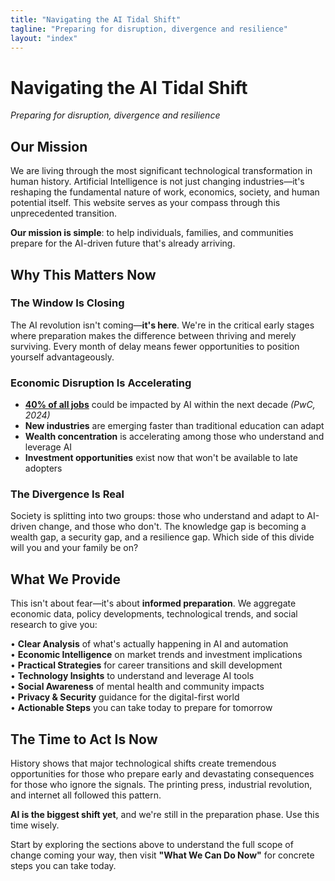 ```yaml
---
title: "Navigating the AI Tidal Shift"
tagline: "Preparing for disruption, divergence and resilience"
layout: "index"
---
```


# Navigating the AI Tidal Shift

*Preparing for disruption, divergence and resilience*

## Our Mission

We are living through the most significant technological transformation in human history. Artificial Intelligence is not just changing industries—it's reshaping the fundamental nature of work, economics, society, and human potential itself. This website serves as your compass through this unprecedented transition.

**Our mission is simple**: to help individuals, families, and communities prepare for the AI-driven future that's already arriving.

## Why This Matters Now

### The Window Is Closing

The AI revolution isn't coming—**it's here**. We're in the critical early stages where preparation makes the difference between thriving and merely surviving. Every month of delay means fewer opportunities to position yourself advantageously.

### Economic Disruption Is Accelerating

- **[40% of all jobs](references.html#4)** could be impacted by AI within the next decade *(PwC, 2024)*
- **New industries** are emerging faster than traditional education can adapt
- **Wealth concentration** is accelerating among those who understand and leverage AI
- **Investment opportunities** exist now that won't be available to late adopters

### The Divergence Is Real

Society is splitting into two groups: those who understand and adapt to AI-driven change, and those who don't. The knowledge gap is becoming a wealth gap, a security gap, and a resilience gap. Which side of this divide will you and your family be on?

## What We Provide

This isn't about fear—it's about **informed preparation**. We aggregate economic data, policy developments, technological trends, and social research to give you:

• **Clear Analysis** of what's actually happening in AI and automation  
• **Economic Intelligence** on market trends and investment implications  
• **Practical Strategies** for career transitions and skill development  
• **Technology Insights** to understand and leverage AI tools  
• **Social Awareness** of mental health and community impacts  
• **Privacy & Security** guidance for the digital-first world  
• **Actionable Steps** you can take today to prepare for tomorrow

## The Time to Act Is Now

History shows that major technological shifts create tremendous opportunities for those who prepare early and devastating consequences for those who ignore the signals. The printing press, industrial revolution, and internet all followed this pattern.

**AI is the biggest shift yet**, and we're still in the preparation phase. Use this time wisely.

Start by exploring the sections above to understand the full scope of change coming your way, then visit **"What We Can Do Now"** for concrete steps you can take today.